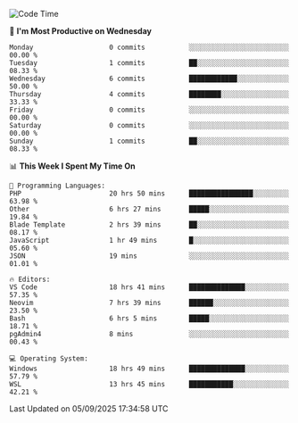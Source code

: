 <!--START_SECTION:waka-->
![Code Time](http://img.shields.io/badge/Code%20Time-5%2C737%20hrs%2013%20mins-blue)

📅 **I'm Most Productive on Wednesday** 

```text
Monday                   0 commits           ░░░░░░░░░░░░░░░░░░░░░░░░░   00.00 % 
Tuesday                  1 commits           ██░░░░░░░░░░░░░░░░░░░░░░░   08.33 % 
Wednesday                6 commits           ████████████░░░░░░░░░░░░░   50.00 % 
Thursday                 4 commits           ████████░░░░░░░░░░░░░░░░░   33.33 % 
Friday                   0 commits           ░░░░░░░░░░░░░░░░░░░░░░░░░   00.00 % 
Saturday                 0 commits           ░░░░░░░░░░░░░░░░░░░░░░░░░   00.00 % 
Sunday                   1 commits           ██░░░░░░░░░░░░░░░░░░░░░░░   08.33 % 
```


📊 **This Week I Spent My Time On** 

```text
💬 Programming Languages: 
PHP                      20 hrs 50 mins      ████████████████░░░░░░░░░   63.98 % 
Other                    6 hrs 27 mins       █████░░░░░░░░░░░░░░░░░░░░   19.84 % 
Blade Template           2 hrs 39 mins       ██░░░░░░░░░░░░░░░░░░░░░░░   08.17 % 
JavaScript               1 hr 49 mins        █░░░░░░░░░░░░░░░░░░░░░░░░   05.60 % 
JSON                     19 mins             ░░░░░░░░░░░░░░░░░░░░░░░░░   01.01 % 

🔥 Editors: 
VS Code                  18 hrs 41 mins      ██████████████░░░░░░░░░░░   57.35 % 
Neovim                   7 hrs 39 mins       ██████░░░░░░░░░░░░░░░░░░░   23.50 % 
Bash                     6 hrs 5 mins        █████░░░░░░░░░░░░░░░░░░░░   18.71 % 
pgAdmin4                 8 mins              ░░░░░░░░░░░░░░░░░░░░░░░░░   00.43 % 

💻 Operating System: 
Windows                  18 hrs 49 mins      ██████████████░░░░░░░░░░░   57.79 % 
WSL                      13 hrs 45 mins      ███████████░░░░░░░░░░░░░░   42.21 % 
```


 Last Updated on 05/09/2025 17:34:58 UTC
<!--END_SECTION:waka-->
